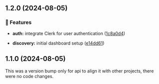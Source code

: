 ## 1.2.0 (2024-08-05)


### 🚀 Features

- **auth:** integrate Clerk for user authentication ([1c8a0d4](https://github.com/0bytes-security/discovery-ce/commit/1c8a0d4))

- **discovery:** initial dashboard setup ([e14dd61](https://github.com/0bytes-security/discovery-ce/commit/e14dd61))

## 1.1.0 (2024-08-05)

This was a version bump only for api to align it with other projects, there were no code changes.